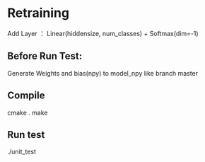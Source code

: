 # Retraining

Add Layer ： Linear(hiddensize, num_classes) + Softmax(dim=-1)

## Before Run Test:

Generate Weights and bias(npy) to model_npy like branch master

## Compile

cmake .
make

## Run test
./unit_test